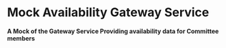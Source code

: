 # Mock Availability Gateway Service

**A Mock of the Gateway Service Providing availability data for Committee members**
